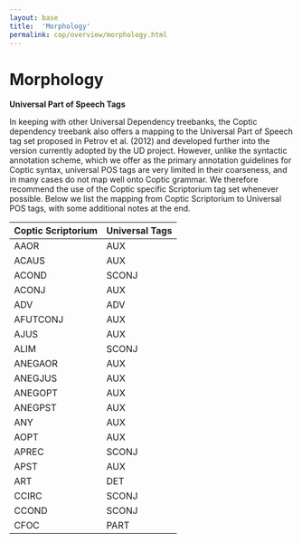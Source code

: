 ```yaml
---
layout: base
title:  'Morphology'
permalink: cop/overview/morphology.html
---
```


# Morphology

**Universal Part of Speech Tags**

In keeping with other Universal Dependency treebanks, the Coptic dependency treebank also offers a mapping to the Universal Part of Speech tag set proposed in Petrov et al. (2012) and developed further into the version currently adopted by the UD project. However, unlike the syntactic annotation scheme, which we offer as the primary annotation guidelines for Coptic syntax, universal POS tags are very limited in their coarseness, and in many cases do not map well onto Coptic grammar. We therefore recommend the use of the Coptic specific Scriptorium tag set whenever possible. Below we list the mapping from Coptic Scriptorium to Universal POS tags, with some additional notes at the end.

|Coptic Scriptorium | Universal Tags|
|--------------------- |:---------------------|
|AAOR  | AUX | 
|ACAUS | AUX |
|ACOND | SCONJ |
|ACONJ | AUX |
|ADV | ADV |
|AFUTCONJ | AUX |
|AJUS | AUX |
|ALIM | SCONJ |
|ANEGAOR | AUX |
|ANEGJUS | AUX |
|ANEGOPT | AUX |
|ANEGPST | AUX |
|ANY | AUX |
|AOPT | AUX |
|APREC | SCONJ |
|APST | AUX |
|ART | DET |
|CCIRC | SCONJ |
|CCOND | SCONJ |
|CFOC | PART |
